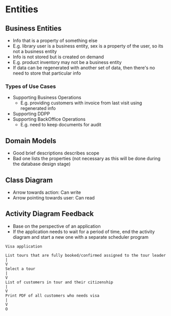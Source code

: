 # Entities

## Business Entities 
- Info that is a property of something else 
- E.g. library user is a business entity, sex is a property of the user, so its not a business entity 
- Info is not stored but is created on demand 
- E.g. product inventory may not be a business entity 
- If data can be regenerated with another set of data, then there's no need to store that particular info 

### Types of Use Cases 
- Supporting Business Operations 
  - E.g. providing customers with invoice from last visit using regenerated info
- Supporting DDPP 
- Supporting BackOffice Operations 
  - E.g. need to keep documents for audit

## Domain Models 
- Good brief descriptions describes scope
- Bad one lists the properties (not necessary as this will be done during the database design stage)

## Class Diagram 
- Arrow towards action: Can write 
- Arrow pointing towards user: Can read

## Activity Diagram Feedback
- Base on the perspective of an application
- If the application needs to wait for a period of time, end the activity diagram and start a new one with a separate scheduler program
```
Visa application

List tours that are fully booked/confirmed assigned to the tour leader
|
V
Select a tour 
|
V
List of customers in tour and their citizenship 
|
V
Print PDF of all customers who needs visa
|
V 
O 
```

